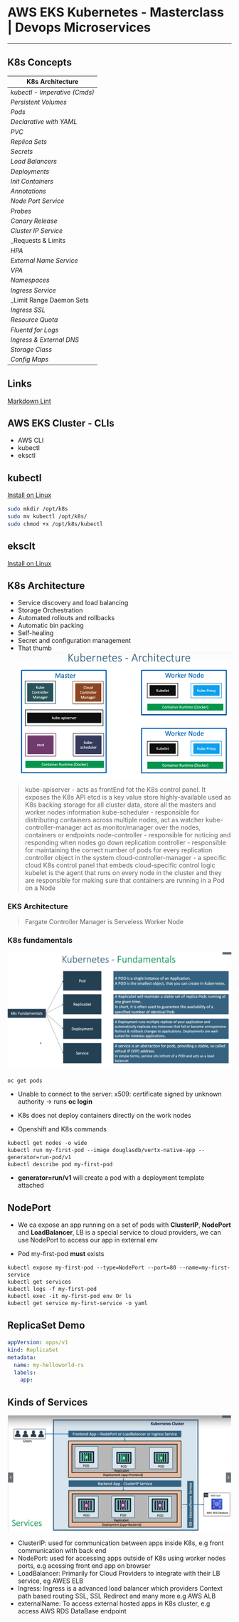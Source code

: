 # AWS EKS Kubernetes - Masterclass | Devops Microservices

---

## K8s Concepts

| K8s Architecture              |
| ----------------------------- |
| _kubectl - Imperative (Cmds)_ |
| _Persistent Volumes_          |
| _Pods_                        |
| _Declarative with YAML_       |
| _PVC_                         |
| _Replica Sets_                |
| _Secrets_                     |
| _Load Balancers_              |
| _Deployments_                 |
| _Init Containers_             |
| _Annotations_                 |
| _Node Port Service_           |
| _Probes_                      |
| _Canary Release_              |
| _Cluster IP Service_          |
| \_Requests & Limits           |
| _HPA_                         |
| _External Name Service_       |
| _VPA_                         |
| _Namespaces_                  |
| _Ingress Service_             |
| \_Limit Range Daemon Sets     |
| _Ingress SSL_                 |
| _Resource Quota_              |
| _Fluentd for Logs_            |
| _Ingress & External DNS_      |
| _Storage Class_               |
| _Config Maps_                 |

## Links

[Markdown Lint](https://github.com/adam-p/markdown-here/wiki/Markdown-Cheatsheet)

## AWS EKS Cluster - CLIs

- AWS CLI
- kubectl
- eksctl

## kubectl

[Install on Linux](https://docs.aws.amazon.com/eks/latest/userguide/install-kubectl.html)

```bash
sudo mkdir /opt/k8s
sudo mv kubectl /opt/k8s/
sudo chmod +x /opt/k8s/kubectl
```

## eksclt

[Install on Linux](https://docs.aws.amazon.com/eks/latest/userguide/eksctl.html)

## K8s Architecture

- Service discovery and load balancing
- Storage Orchestration
- Automated rollouts and rollbacks
- Automatic bin packing
- Self-healing
- Secret and configuration management
- That thumb ![K8s Architecture](assets/K8s_Architecture.png)

> kube-apiserver - acts as frontEnd fot the K8s control panel. It exposes the K8s API
> etcd is a key value store highly-available used as K8s backing storage for all cluster data, store all the masters and worker nodes information
> kube-scheduler - responsible for distributing containers across multiple nodes, act as watcher
> kube-controller-manager act as monitor/manager over the nodes, containers or endpoints
> node-controller - responsible for noticing and responding when nodes go down
> replication controller - responsible for maintaining the correct number of pods for every replication controller object in the system
> cloud-controller-manager - a specific cloud K8s control panel that embeds cloud-specific control logic
> kubelet is the agent that runs on every node in the cluster and they are responsible for making sure that containers are running in a Pod on a Node

### EKS Architecture

> Fargate Controller Manager is Serveless Worker Node

### K8s fundamentals

![K8s Fundamentals](assets/K8s_Fundamentals.png)

```shell
oc get pods
```

- Unable to connect to the server: x509: certificate signed by unknown authority -> runs **oc login**

- K8s does not deploy containers directly on the work nodes

- Openshift and K8s commands

```shell
kubectl get nodes -o wide
kubectl run my-first-pod --image douglasdb/vertx-native-app --generator=run-pod/v1
kubectl describe pod my-first-pod
```

- **generator=run/v1** will create a pod with a deployment template attached

## NodePort

- We ca expose an app running on a set of pods with **ClusterIP**, **NodePort** and **LoadBalancer**, LB is a special service to cloud providers, we can use NodePort to access our app in external env

- Pod my-first-pod **must** exists

```shell
kubectl expose my-first-pod --type=NodePort --port=80 --name=my-first-service
kubectl get services
kubectl logs -f my-first-pod
kubectl exec -it my-first-pod env Or ls
kubectl get service my-first-service -o yaml
```

## ReplicaSet Demo

```yaml
appVersion: apps/v1
kind: ReplicaSet
metadata:
  name: my-helloworld-rs
  labels:
    app:
```

## Kinds of Services

![Kind's Service](assets/K8s_Architecture_KindOfServices.png)

- ClusterIP: used for communication between apps inside K8s, e.g front communication with back end
- NodePort: used for accessing apps outside of K8s using worker nodes ports, e.g acessing front end app on browser
- LoadBalancer: Primarily for Cloud Providers to integrate with their LB service, eg AWES ELB
- Ingress: Ingress is a advanced load balancer which providers Context path based routing SSL, SSL Redirect and many more e.g AWS ALB
- externalName: To access external hosted apps in K8s cluster, e.g access AWS RDS DataBase endpoint
